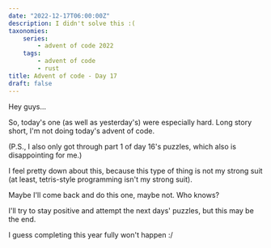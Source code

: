 ```yaml
---
date: "2022-12-17T06:00:00Z"
description: I didn't solve this :(
taxonomies:
    series:
        - advent of code 2022
    tags:
        - advent of code
        - rust
title: Advent of code - Day 17
draft: false
---
```


Hey guys...

So, today's one (as well as yesterday's) were especially hard. Long story short, I'm not doing today's advent of code.

(P.S., I also only got through part 1 of day 16's puzzles, which also is disappointing for me.)

I feel pretty down about this, because this type of thing is not my strong suit (at least, tetris-style programming isn't my strong suit).

Maybe I'll come back and do this one, maybe not. Who knows?

I'll try to stay positive and attempt the next days' puzzles, but this may be the end.

I guess completing this year fully won't happen :/
